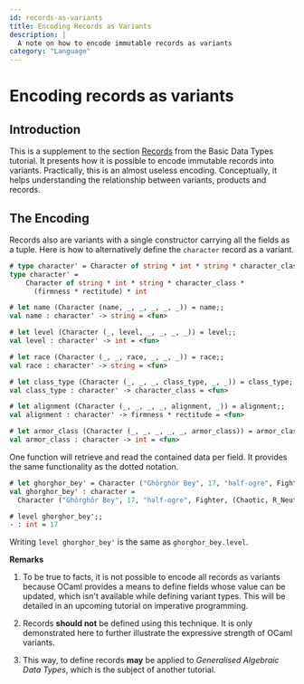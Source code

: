 ```yaml
---
id: records-as-variants
title: Encoding Records as Variants
description: |
  A note on how to encode immutable records as variants
category: "Language"
---
```


# Encoding records as variants

## Introduction

This is a supplement to the section [Records](/docs/basic-datatypes#Records) from the Basic Data Types tutorial. It presents how it is possible to encode immutable records into variants. Practically, this is an almost useless encoding. Conceptually, it helps understanding the relationship between variants, products and records.

## The Encoding

Records also are variants with a single constructor carrying all the fields as a tuple. Here is how to alternatively define the `character` record as a variant.
```ocaml
# type character' = Character of string * int * string * character_class * (firmness * rectitude) * int;;
type character' =
    Character of string * int * string * character_class *
      (firmness * rectitude) * int

# let name (Character (name, _, _, _, _, _)) = name;;
val name : character' -> string = <fun>

# let level (Character (_, level, _, _, _, _)) = level;;
val level : character' -> int = <fun>

# let race (Character (_, _, race, _, _, _)) = race;;
val race : character' -> string = <fun>

# let class_type (Character (_, _, _, class_type, _, _)) = class_type;;
val class_type : character' -> character_class = <fun>

# let alignment (Character (_, _, _, _, alignment, _)) = alignment;;
val alignment : character' -> firmness * rectitude = <fun>

# let armor_class (Character (_, _, _, _, _, armor_class)) = armor_class;;
val armor_class : character -> int = <fun>
```

One function will retrieve and read the contained data per field. It provides the same functionality as the dotted notation.
```ocaml
# let ghorghor_bey' = Character ("Ghôrghôr Bey", 17, "half-ogre", Fighter, (Chaotic, R_Neutral), -8);;
val ghorghor_bey' : character =
  Character ("Ghôrghôr Bey", 17, "half-ogre", Fighter, (Chaotic, R_Neutral), -8)

# level ghorghor_bey';;
- : int = 17
```
Writing `level ghorghor_bey'` is the same as `ghorghor_bey.level`.

**Remarks**

1. To be true to facts, it is not possible to encode all records as variants because OCaml provides a means to define fields whose value can be updated, which isn't available while defining variant types. This will be detailed in an upcoming tutorial on imperative programming.

1. Records **should not** be defined using this technique. It is only demonstrated here to further illustrate the expressive strength of OCaml variants.

1. This way, to define records **may** be applied to _Generalised Algebraic Data Types_, which is the subject of another tutorial.
